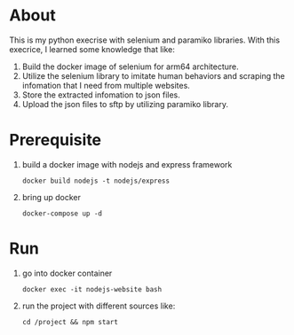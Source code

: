 # About
This is my python execrise with selenium and paramiko libraries. 
With this execrice, I learned some knowledge that like:

1. Build the docker image of selenium for arm64 architecture.
2. Utilize the selenium library to imitate human behaviors and scraping the infomation that I need from multiple websites.
3. Store the extracted infomation to json files.
4. Upload the json files to sftp by utilizing paramiko library.

# Prerequisite

1. build a docker image with nodejs and express framework

   `docker build nodejs -t nodejs/express`

2. bring up docker

   `docker-compose up -d`

# Run

1. go into docker container

   `docker exec -it nodejs-website bash`

3. run the project with different sources like:

   `cd /project && npm start`


   

